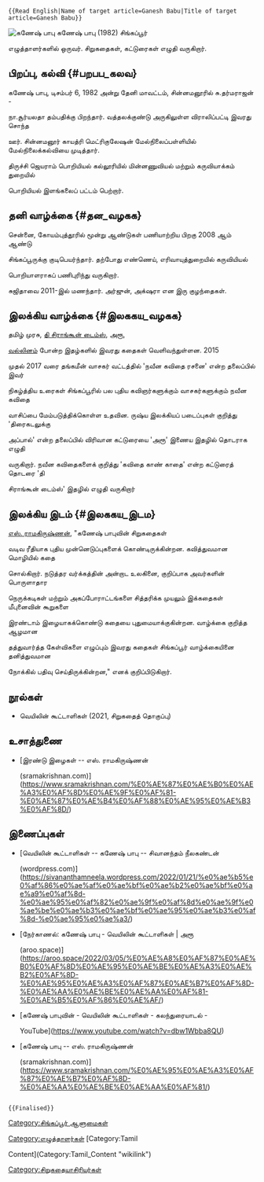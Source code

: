 ```{=mediawiki}
{{Read English|Name of target article=Ganesh Babu|Title of target article=Ganesh Babu}}
```
![கணேஷ் பாபு](Ganesh_Babu.jpg "கணேஷ் பாபு") கணேஷ் பாபு (1982) சிங்கப்பூர்
எழுத்தாளர்களில் ஒருவர். சிறுகதைகள், கட்டுரைகள் எழுதி வருகிறார்.

## பிறப்பு, கல்வி {#பறபப_கலவ}

கணேஷ் பாபு, டிசம்பர் 6, 1982 அன்று தேனி மாவட்டம், சின்னமனூரில் சு.தர்மராஜன் -
நா.சூர்யலதா தம்பதிக்கு பிறந்தார். வத்தலக்குண்டு அருகிலுள்ள விராலிப்பட்டி இவரது சொந்த
ஊர். சின்னமனூர் காயத்ரி மெட்ரிகுலேஷன் மேல்நிலைப்பள்ளியில் மேல்நிலைக்கல்வியை முடித்தார்.
திருச்சி ஜெயராம் பொறியியல் கல்லூரியில் மின்னணுவியல் மற்றும் கருவியாக்கம் துறையில்
பொறியியல் இளங்கலைப் பட்டம் பெற்றார்.

## தனி வாழ்க்கை {#தன_வழகக}

சென்னை, கோயம்புத்தூரில் மூன்று ஆண்டுகள் பணியாற்றிய பிறகு 2008 ஆம் ஆண்டு
சிங்கப்பூருக்கு குடிபெயர்ந்தார். தற்போது எண்ணெய், எரிவாயுத்துறையில் கருவியியல்
பொறியாளராகப் பணிபுரிந்து வருகிறார்.

சுஜிதாவை 2011-இல் மணந்தார். அர்ஜுன், அக்‌ஷரா என இரு குழந்தைகள்.

## இலக்கிய வாழ்க்கை {#இலககய_வழகக}

தமிழ் முரசு, [தி சிராங்கூன் டைம்ஸ்](தி_சிராங்கூன்_டைம்ஸ்_(இதழ்) "wikilink"), அரூ,
[வல்லினம்](வல்லினம் "wikilink") போன்ற இதழ்களில் இவரது கதைகள் வெளிவந்துள்ளன. 2015
முதல் 2017 வரை தங்கமீன் வாசகர் வட்டத்தில் 'நவீன கவிதை ரசனை' என்ற தலைப்பில் இவர்
நிகழ்த்திய உரைகள் சிங்கப்பூரில் பல புதிய கவிஞர்களுக்கும் வாசகர்களுக்கும் நவீன கவிதை
வாசிப்பை மேம்படுத்திக்கொள்ள உதவின. ருஷ்ய இலக்கியப் படைப்புகள் குறித்து 'திரைகடலுக்கு
அப்பால்' என்ற தலைப்பில் விரிவான கட்டுரையை 'அரூ' இணைய இதழில் தொடராக எழுதி
வருகிறார். நவீன கவிதைகளைக் குறித்து 'கவிதை காண் காதை' என்ற கட்டுரைத் தொடரை 'தி
சிராங்கூன் டைம்ஸ்' இதழில் எழுதி வருகிறார்

## இலக்கிய இடம் {#இலககய_இடம}

[எஸ். ராமகிருஷ்ணன்](எஸ்._ராமகிருஷ்ணன் "wikilink"), "கணேஷ் பாபுவின் சிறுகதைகள்
வடிவ ரீதியாக புதிய முன்னெடுப்புகளைக் கொண்டிருக்கின்றன. கவித்துவமான மொழியில் கதை
சொல்கிறார். நடுத்தர வர்க்கத்தின் அன்றாட உலகினை, குறிப்பாக அவர்களின் பொருளாதார
நெருக்கடிகள் மற்றும் அகப்போராட்டங்களை சித்தரிக்க முயலும் இக்கதைகள் மீபுனைவின் கூறுகளை
இரண்டாம் இழையாகக்கொண்டு கதையை புதுமையாக்குகின்றன. வாழ்க்கை குறித்த ஆழமான
தத்துவார்த்த கேள்விகளை எழுப்பும் இவரது கதைகள் சிங்கப்பூர் வாழ்க்கையினை தனித்துவமான
நோக்கில் பதிவு செய்திருக்கின்றன," எனக் குறிப்பிடுகிறார்.

## நூல்கள்

-   வெயிலின் கூட்டாளிகள் (2021, சிறுகதைத் தொகுப்பு)

## உசாத்துணை

-   [இரண்டு இழைகள் -- எஸ். ராமகிருஷ்ணன்
    (sramakrishnan.com)](https://www.sramakrishnan.com/%E0%AE%87%E0%AE%B0%E0%AE%A3%E0%AF%8D%E0%AE%9F%E0%AF%81-%E0%AE%87%E0%AE%B4%E0%AF%88%E0%AE%95%E0%AE%B3%E0%AF%8D/)

## இணைப்புகள்

-   [வெயிலின் கூட்டாளிகள் -- கணேஷ் பாபு -- சிவானந்தம் நீலகண்டன்
    (wordpress.com)](https://sivananthamneela.wordpress.com/2022/01/21/%e0%ae%b5%e0%af%86%e0%ae%af%e0%ae%bf%e0%ae%b2%e0%ae%bf%e0%ae%a9%e0%af%8d-%e0%ae%95%e0%af%82%e0%ae%9f%e0%af%8d%e0%ae%9f%e0%ae%be%e0%ae%b3%e0%ae%bf%e0%ae%95%e0%ae%b3%e0%af%8d-%e0%ae%95%e0%ae%a3/)
-   [நேர்காணல்: கணேஷ் பாபு - வெயிலின் கூட்டாளிகள் \| அரூ
    (aroo.space)](https://aroo.space/2022/03/05/%E0%AE%A8%E0%AF%87%E0%AE%B0%E0%AF%8D%E0%AE%95%E0%AE%BE%E0%AE%A3%E0%AE%B2%E0%AF%8D-%E0%AE%95%E0%AE%A3%E0%AF%87%E0%AE%B7%E0%AF%8D-%E0%AE%AA%E0%AE%BE%E0%AE%AA%E0%AF%81-%E0%AE%B5%E0%AF%86%E0%AE%AF/)
-   [கணேஷ் பாபுவின் - வெயிலின் கூட்டாளிகள் - கலந்துரையாடல் -
    YouTube](https://www.youtube.com/watch?v=dbw1Wbba8QU)
-   [கணேஷ் பாபு -- எஸ். ராமகிருஷ்ணன்
    (sramakrishnan.com)](https://www.sramakrishnan.com/%E0%AE%95%E0%AE%A3%E0%AF%87%E0%AE%B7%E0%AF%8D-%E0%AE%AA%E0%AE%BE%E0%AE%AA%E0%AF%81/)

```{=mediawiki}
{{Finalised}}
```
[Category:சிங்கப்பூர் ஆளுமைகள்](Category:சிங்கப்பூர்_ஆளுமைகள் "wikilink")
[Category:எழுத்தாளர்கள்](Category:எழுத்தாளர்கள் "wikilink") [Category:Tamil
Content](Category:Tamil_Content "wikilink")
[Category:சிறுகதையாசிரியர்கள்](Category:சிறுகதையாசிரியர்கள் "wikilink")

